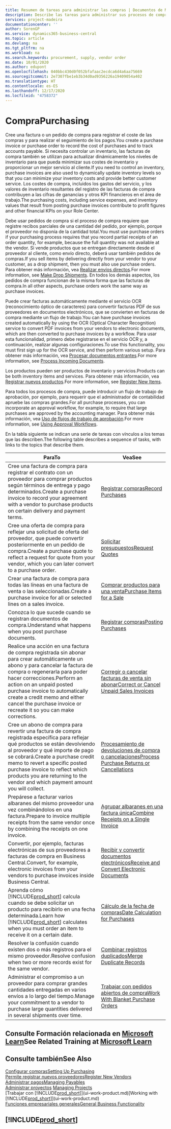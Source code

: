 ```yaml
---
title: Resumen de tareas para administrar las compras | Documentos de Microsoft
description: Describe las tareas para administrar sus procesos de compra o aprovisionamiento, incluido el modo en que funcionan las facturas de compra y los pedidos de compra.
services: project-madeira
documentationcenter: ''
author: SorenGP
ms.service: dynamics365-business-central
ms.topic: article
ms.devlang: na
ms.tgt_pltfrm: na
ms.workload: na
ms.search.keywords: procurement, supply, vendor order
ms.date: 10/01/2020
ms.author: edupont
ms.openlocfilehash: 040bbc430d0f052bfafaac2ecdca6d4a6aa75669
ms.sourcegitcommit: 2e7307fbe1eb3b34d0ad9356226a19409054a402
ms.translationtype: HT
ms.contentlocale: es-ES
ms.lasthandoff: 12/17/2020
ms.locfileid: "4758372"
---
```

# <a name="purchasing"></a><span data-ttu-id="c7c8a-103">Compra</span><span class="sxs-lookup"><span data-stu-id="c7c8a-103">Purchasing</span></span>
<span data-ttu-id="c7c8a-104">Cree una factura o un pedido de compra para registrar el coste de las compras y para realizar el seguimiento de los pagos.</span><span class="sxs-lookup"><span data-stu-id="c7c8a-104">You create a purchase invoice or purchase order to record the cost of purchases and to track accounts payable.</span></span> <span data-ttu-id="c7c8a-105">Si necesita controlar un inventario, las facturas de compra también se utilizan para actualizar dinámicamente los niveles de inventario para que pueda minimizar sus costes de inventario y proporcionar un mejor servicio al cliente.</span><span class="sxs-lookup"><span data-stu-id="c7c8a-105">If you need to control an inventory, purchase invoices are also used to dynamically update inventory levels so that you can minimize your inventory costs and provide better customer service.</span></span> <span data-ttu-id="c7c8a-106">Los costes de compra, incluidos los gastos del servicio, y los valores de inventario resultantes del registro de las facturas de compra contribuyen a las cifras de ganancias y otros KPI financieros en el área de trabajo.</span><span class="sxs-lookup"><span data-stu-id="c7c8a-106">The purchasing costs, including service expenses, and inventory values that result from posting purchase invoices contribute to profit figures and other financial KPIs on your Role Center.</span></span>

<span data-ttu-id="c7c8a-107">Debe usar pedidos de compra si el proceso de compra requiere que registre recibos parciales de una cantidad del pedido, por ejemplo, porque el proveedor no disponía de la cantidad total.</span><span class="sxs-lookup"><span data-stu-id="c7c8a-107">You must use purchase orders if your purchasing process requires that you record partial receipts of an order quantity, for example, because the full quantity was not available at the vendor.</span></span> <span data-ttu-id="c7c8a-108">Si vende productos que se entregan directamente desde el proveedor al cliente, como envío directo, deberá usar también pedidos de compras.</span><span class="sxs-lookup"><span data-stu-id="c7c8a-108">If you sell items by delivering directly from your vendor to your customer, as a drop shipment, then you must also use purchase orders.</span></span> <span data-ttu-id="c7c8a-109">Para obtener más información, vea [Realizar envíos directos](sales-how-drop-shipment.md).</span><span class="sxs-lookup"><span data-stu-id="c7c8a-109">For more information, see [Make Drop Shipments](sales-how-drop-shipment.md).</span></span> <span data-ttu-id="c7c8a-110">En todos los demás aspectos, los pedidos de compra funcionan de la misma forma que las facturas de compra.</span><span class="sxs-lookup"><span data-stu-id="c7c8a-110">In all other aspects, purchase orders work the same way as purchase invoices.</span></span>

<span data-ttu-id="c7c8a-111">Puede crear facturas automáticamente mediante el servicio OCR (reconocimiento óptico de caracteres) para convertir facturas PDF de sus proveedores en documentos electrónicos, que se convierten en facturas de compra mediante un flujo de trabajo.</span><span class="sxs-lookup"><span data-stu-id="c7c8a-111">You can have purchase invoices created automatically by using the OCR (Optical Character Recognition) service to convert PDF invoices from your vendors to electronic documents, which are then converted to purchase invoices by a workflow.</span></span> <span data-ttu-id="c7c8a-112">Para usar esta funcionalidad, primero debe registrarse en el servicio OCR y, a continuación, realizar algunas configuraciones.</span><span class="sxs-lookup"><span data-stu-id="c7c8a-112">To use this functionality, you must first sign up for the OCR service, and then perform various setup.</span></span> <span data-ttu-id="c7c8a-113">Para obtener más información, vea [Procesar documentos entrantes](across-process-income-documents.md).</span><span class="sxs-lookup"><span data-stu-id="c7c8a-113">For more information, see [Process Incoming Documents](across-process-income-documents.md).</span></span>      

<span data-ttu-id="c7c8a-114">Los productos pueden ser productos de inventario y servicios.</span><span class="sxs-lookup"><span data-stu-id="c7c8a-114">Products can be both inventory items and services.</span></span> <span data-ttu-id="c7c8a-115">Para obtener más información, vea [Registrar nuevos productos](inventory-how-register-new-items.md).</span><span class="sxs-lookup"><span data-stu-id="c7c8a-115">For more information, see [Register New Items](inventory-how-register-new-items.md).</span></span>

<span data-ttu-id="c7c8a-116">Para todos los procesos de compra, puede introducir un flujo de trabajo de aprobación, por ejemplo, para requerir que el administrador de contabilidad apruebe las compras grandes.</span><span class="sxs-lookup"><span data-stu-id="c7c8a-116">For all purchase processes, you can incorporate an approval workflow, for example, to require that large purchases are approved by the accounting manager.</span></span> <span data-ttu-id="c7c8a-117">Para obtener más información, vea [Uso de flujos de trabajo de aprobación](across-how-use-approval-workflows.md).</span><span class="sxs-lookup"><span data-stu-id="c7c8a-117">For more information, see [Using Approval Workflows](across-how-use-approval-workflows.md).</span></span>

<span data-ttu-id="c7c8a-118">En la tabla siguiente se indican una serie de tareas con vínculos a los temas que las describen.</span><span class="sxs-lookup"><span data-stu-id="c7c8a-118">The following table describes a sequence of tasks, with links to the topics that describe them.</span></span>

| <span data-ttu-id="c7c8a-119">Para</span><span class="sxs-lookup"><span data-stu-id="c7c8a-119">To</span></span> | <span data-ttu-id="c7c8a-120">Vea</span><span class="sxs-lookup"><span data-stu-id="c7c8a-120">See</span></span> |
| --- | --- |
| <span data-ttu-id="c7c8a-121">Cree una factura de compra para registrar el contrato con un proveedor para comprar productos según términos de entrega y pago determinados.</span><span class="sxs-lookup"><span data-stu-id="c7c8a-121">Create a purchase invoice to record your agreement with a vendor to purchase products on certain delivery and payment terms.</span></span> |[<span data-ttu-id="c7c8a-122">Registrar compras</span><span class="sxs-lookup"><span data-stu-id="c7c8a-122">Record Purchases</span></span>](purchasing-how-record-purchases.md) |
|<span data-ttu-id="c7c8a-123">Cree una oferta de compra para reflejar una solicitud de oferta del proveedor, que puede convertir posteriormente en un pedido de compra.</span><span class="sxs-lookup"><span data-stu-id="c7c8a-123">Create a purchase quote to reflect a request for quote from your vendor, which you can later convert to a purchase order.</span></span>|[<span data-ttu-id="c7c8a-124">Solicitar presupuestos</span><span class="sxs-lookup"><span data-stu-id="c7c8a-124">Request Quotes</span></span>](purchasing-how-request-quotes.md)|
| <span data-ttu-id="c7c8a-125">Crear una factura de compra para todas las líneas en una factura de venta o las seleccionadas.</span><span class="sxs-lookup"><span data-stu-id="c7c8a-125">Create a purchase invoice for all or selected lines on a sales invoice.</span></span> |[<span data-ttu-id="c7c8a-126">Comprar productos para una venta</span><span class="sxs-lookup"><span data-stu-id="c7c8a-126">Purchase Items for a Sale</span></span>](purchasing-how-purchase-products-sale.md) |
|<span data-ttu-id="c7c8a-127">Conozca lo que sucede cuando se registran documentos de compra.</span><span class="sxs-lookup"><span data-stu-id="c7c8a-127">Understand what happens when you post purchase documents.</span></span>|[<span data-ttu-id="c7c8a-128">Registrar compras</span><span class="sxs-lookup"><span data-stu-id="c7c8a-128">Posting Purchases</span></span>](ui-post-purchases.md)|
| <span data-ttu-id="c7c8a-129">Realice una acción en una factura de compra registrada sin abonar para crear automáticamente un abono y para cancelar la factura de compra o regenerarla para poder hacer correcciones.</span><span class="sxs-lookup"><span data-stu-id="c7c8a-129">Perform an action on an unpaid posted purchase invoice to automatically create a credit memo and either cancel the purchase invoice or recreate it so you can make corrections.</span></span> |[<span data-ttu-id="c7c8a-130">Corregir o cancelar facturas de venta sin abonar</span><span class="sxs-lookup"><span data-stu-id="c7c8a-130">Correct or Cancel Unpaid Sales Invoices</span></span>](purchasing-how-correct-cancel-unpaid-purchase-invoices.md) |
| <span data-ttu-id="c7c8a-131">Cree un abono de compra para revertir una factura de compra registrada específica para reflejar qué productos se están devolviendo al proveedor y qué importe de pago se cobrará.</span><span class="sxs-lookup"><span data-stu-id="c7c8a-131">Create a purchase credit memo to revert a specific posted purchase invoice to reflect which products you are returning to the vendor and which payment amount you will collect.</span></span> |[<span data-ttu-id="c7c8a-132">Procesamiento de devoluciones de compra o cancelaciones</span><span class="sxs-lookup"><span data-stu-id="c7c8a-132">Process Purchase Returns or Cancellations</span></span>](purchasing-how-register-new-vendors.md) |
|<span data-ttu-id="c7c8a-133">Prepárese a facturar varios albaranes del mismo proveedor una vez combinándolos en una factura.</span><span class="sxs-lookup"><span data-stu-id="c7c8a-133">Prepare to invoice multiple receipts from the same vendor once by combining the receipts on one invoice.</span></span>|[<span data-ttu-id="c7c8a-134">Agrupar albaranes en una factura única</span><span class="sxs-lookup"><span data-stu-id="c7c8a-134">Combine Receipts on a Single Invoice</span></span>](purchasing-how-to-combine-receipts.md)|
|<span data-ttu-id="c7c8a-135">Convertir, por ejemplo, facturas electrónicas de sus proveedores a facturas de compra en Business Central.</span><span class="sxs-lookup"><span data-stu-id="c7c8a-135">Convert, for example, electronic invoices from your vendors to purchase invoices inside Business Central.</span></span>|[<span data-ttu-id="c7c8a-136">Recibir y convertir documentos electrónicos</span><span class="sxs-lookup"><span data-stu-id="c7c8a-136">Receive and Convert Electronic Documents</span></span>](purchasing-how-to-receive-and-convert-electronic-documents.md)|
| <span data-ttu-id="c7c8a-137">Aprenda cómo [!INCLUDE[prod_short](includes/prod_short.md)] calcula cuando se debe solicitar un producto para recibirlo en una fecha determinada.</span><span class="sxs-lookup"><span data-stu-id="c7c8a-137">Learn how [!INCLUDE[prod_short](includes/prod_short.md)] calculates when you must order an item to receive it on a certain date.</span></span>|[<span data-ttu-id="c7c8a-138">Cálculo de la fecha de compras</span><span class="sxs-lookup"><span data-stu-id="c7c8a-138">Date Calculation for Purchases</span></span>](purchasing-date-calculation-for-purchases.md)|
|<span data-ttu-id="c7c8a-139">Resolver la confusión cuando existen dos o más registros para el mismo proveedor.</span><span class="sxs-lookup"><span data-stu-id="c7c8a-139">Resolve confusion when two or more records exist for the same vendor.</span></span>|[<span data-ttu-id="c7c8a-140">Combinar registros duplicados</span><span class="sxs-lookup"><span data-stu-id="c7c8a-140">Merge Duplicate Records</span></span>](sales-how-merge-duplicate-records.md)|
|<span data-ttu-id="c7c8a-141">Administrar el compromiso a un proveedor para comprar grandes cantidades entregadas en varios envíos a lo largo del tiempo.</span><span class="sxs-lookup"><span data-stu-id="c7c8a-141">Manage your commitment to a vendor to purchase large quantities delivered in several shipments over time.</span></span>|[<span data-ttu-id="c7c8a-142">Trabajar con pedidos abiertos de compra</span><span class="sxs-lookup"><span data-stu-id="c7c8a-142">Work With Blanket Purchase Orders</span></span>](sales-how-to-create-blanket-sales-orders.md)|

## <a name="see-related-training-at-microsoft-learn"></a><span data-ttu-id="c7c8a-143">Consulte Formación relacionada en [Microsoft Learn](/learn/paths/purchase-items-services-dynamics-365-business-central/)</span><span class="sxs-lookup"><span data-stu-id="c7c8a-143">See Related Training at [Microsoft Learn](/learn/paths/purchase-items-services-dynamics-365-business-central/)</span></span>

## <a name="see-also"></a><span data-ttu-id="c7c8a-144">Consulte también</span><span class="sxs-lookup"><span data-stu-id="c7c8a-144">See Also</span></span>
[<span data-ttu-id="c7c8a-145">Configurar compras</span><span class="sxs-lookup"><span data-stu-id="c7c8a-145">Setting Up Purchasing</span></span>](purchasing-setup-purchasing.md)  
[<span data-ttu-id="c7c8a-146">Permite registrar nuevos proveedores</span><span class="sxs-lookup"><span data-stu-id="c7c8a-146">Register New Vendors</span></span>](purchasing-how-register-new-vendors.md)  
[<span data-ttu-id="c7c8a-147">Administrar pagos</span><span class="sxs-lookup"><span data-stu-id="c7c8a-147">Managing Payables</span></span>](payables-manage-payables.md)  
<span data-ttu-id="c7c8a-148">[Administrar proyectos](projects-manage-projects.md)  </span><span class="sxs-lookup"><span data-stu-id="c7c8a-148">[Managing Projects](projects-manage-projects.md)  </span></span>  
<span data-ttu-id="c7c8a-149">[Trabajar con [!INCLUDE[prod_short](includes/prod_short.md)]](ui-work-product.md)</span><span class="sxs-lookup"><span data-stu-id="c7c8a-149">[Working with [!INCLUDE[prod_short](includes/prod_short.md)]](ui-work-product.md)</span></span>  
[<span data-ttu-id="c7c8a-150">Funciones empresariales generales</span><span class="sxs-lookup"><span data-stu-id="c7c8a-150">General Business Functionality</span></span>](ui-across-business-areas.md)

## [!INCLUDE[prod_short](includes/free_trial_md.md)]  
